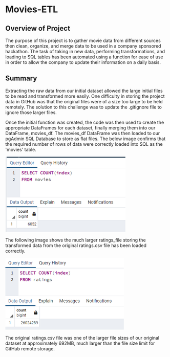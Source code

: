 # Movies-ETL

## Overview of Project

The purpose of this project is to gather movie data from different sources then clean, organize, and merge data to be used in a company sponsored hackathon. 
The task of taking in new data, performing transformations, and loading to SQL tables has been automated using a function for ease of use in order to allow the company to update their information on a daily basis.

## Summary

Extracting the raw data from our initial dataset allowed the large initial files to be read and transformed more easily. One difficulty in storing the project data in GitHub was that the original files were of a size too large to be held remotely. The solution to this challenge was to update the .gitignore file to ignore those larger files. 

Once the initial function was created, the code was then used to create the appropriate DataFrames for each dataset, finally merging them into our DataFrame, movies_df. The movies_df DataFrame was then loaded to our pgAdmin SQL Database to store as flat files. The below image confirms that the required number of rows of data were correctly loaded into SQL as the 'movies' table.

![movies_query](https://github.com/JorMerr/Movies-ETL/blob/main/Resources/movies_query.PNG)

The following image shows the much larger ratings_file storing the transformed data from the original ratings.csv file has been loaded correctly. 

![ratings_query](https://github.com/JorMerr/Movies-ETL/blob/main/Resources/ratings_query.PNG)

The original ratings.csv file was one of the larger file sizes of our original dataset at approximately 692MB, much larger than the file size limit for GitHub remote storage. 

